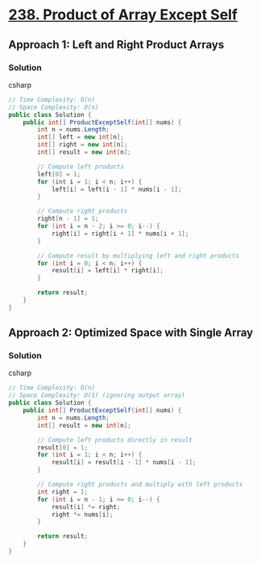# [238. Product of Array Except Self](https://leetcode.com/problems/product-of-array-except-self/)

## Approach 1: Left and Right Product Arrays

### Solution
csharp
```csharp
// Time Complexity: O(n)
// Space Complexity: O(n)
public class Solution {
    public int[] ProductExceptSelf(int[] nums) {
        int n = nums.Length;
        int[] left = new int[n];
        int[] right = new int[n];
        int[] result = new int[n];

        // Compute left products
        left[0] = 1;
        for (int i = 1; i < n; i++) {
            left[i] = left[i - 1] * nums[i - 1];
        }

        // Compute right products
        right[n - 1] = 1;
        for (int i = n - 2; i >= 0; i--) {
            right[i] = right[i + 1] * nums[i + 1];
        }

        // Compute result by multiplying left and right products
        for (int i = 0; i < n; i++) {
            result[i] = left[i] * right[i];
        }

        return result;
    }
}
```

## Approach 2: Optimized Space with Single Array

### Solution
csharp
```csharp
// Time Complexity: O(n)
// Space Complexity: O(1) (ignoring output array)
public class Solution {
    public int[] ProductExceptSelf(int[] nums) {
        int n = nums.Length;
        int[] result = new int[n];

        // Compute left products directly in result
        result[0] = 1;
        for (int i = 1; i < n; i++) {
            result[i] = result[i - 1] * nums[i - 1];
        }

        // Compute right products and multiply with left products
        int right = 1;
        for (int i = n - 1; i >= 0; i--) {
            result[i] *= right;
            right *= nums[i];
        }

        return result;
    }
}
```

